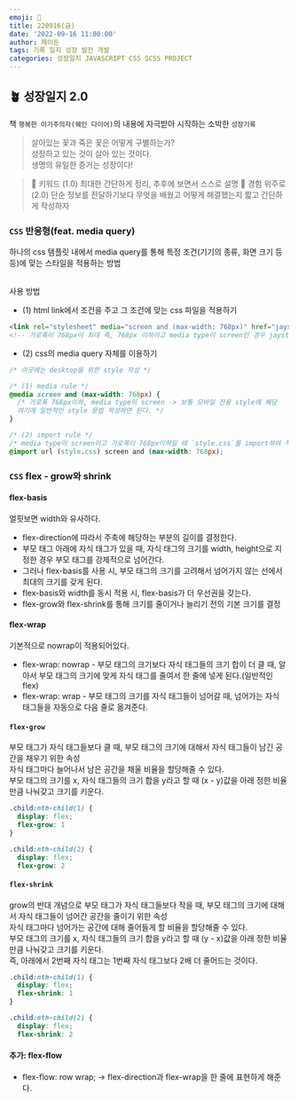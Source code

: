 ```yaml
---
emoji: 🌱
title: 220916(금)
date: '2022-09-16 11:00:00'
author: 제이든
tags: 기록 일지 성장 발전 개발
categories: 성장일지 JAVASCRIPT CSS SCSS PROJECT
---
```


## 🪴 성장일지 2.0

책 `행복한 이기주의자(웨인 다이어)`의 내용에 자극받아 시작하는 소박한 `성장기록`

> 살아있는 꽃과 죽은 꽃은 어떻게 구별하는가?<br/>
> 성장하고 있는 것이 살아 있는 것이다.<br/>
> 생명의 유일한 증거는 성장이다!

> 🌳 키워드 (1.0)
> 최대한 간단하게 정리, 추후에 보면서 스스로 설명
> 🍉 경험 위주로 (2.0)
> 단순 정보를 전달하기보다 무엇을 배웠고 어떻게 해결했는지 짧고 간단하게 작성하자

### `CSS` 반응형(feat. media query)

하나의 css 템플릿 내에서 media query를 통해 특정 조건(기기의 종류, 화면 크기 등등)에 맞는 스타일을 적용하는 방법<br/>
<br/>

사용 방법

- (1) html link에서 조건을 주고 그 조건에 맞는 css 파일을 적용하기

```html
<link rel="stylesheet" media="screen and (max-width: 768px)" href="jaystyle.css" />
<!-- 가로폭이 768px이 최대 즉, 768px 이하이고 media type이 screen인 경우 jaystyle.css를 적용한다는 의미 -->
```

- (2) css의 media query 자체를 이용하기

```css
/* 이곳에는 desktop을 위한 style 작성 */

/* (1) media rule */
@media screen and (max-width: 768px) {
  /* 가로폭 768px이하, media type이 screen -> 보통 모바일 전용 style에 해당
  여기에 일반적인 style 문법 작성하면 된다. */
}

/* (2) import rule */
/* media type이 screen이고 가로폭이 768px이하일 때 `style.css`를 import하여 적용한다는 의미*/
@import url (style.css) screen and (max-width: 768px);
```

### `CSS` flex - grow와 shrink

#### flex-basis

얼핏보면 width와 유사하다.

- flex-direction에 따라서 주축에 해당하는 부분의 길이를 결정한다.
- 부모 태그 아래에 자식 태그가 있을 때, 자식 태그의 크기를 width, height으로 지정한 경우 부모 태그를 강제적으로 넘어간다.
- 그러나 flex-basis를 사용 시, 부모 태그의 크기를 고려해서 넘어가지 않는 선에서 최대의 크기를 갖게 된다.
- flex-basis와 width를 동시 적용 시, flex-basis가 더 우선권을 갖는다.
- flex-grow와 flex-shrink를 통해 크기를 줄이거나 늘리기 전의 기본 크기를 결정

#### flex-wrap

기본적으로 nowrap이 적용되어있다.

- flex-wrap: nowrap - 부모 태그의 크기보다 자식 태그들의 크기 합이 더 클 때, 알아서 부모 태그의 크기에 맞게 자식 태그를 줄여서 한 줄에 넣게 된다.(일반적인 flex)
- flex-wrap: wrap - 부모 태그의 크기를 자식 태그들이 넘어갈 때, 넘어가는 자식 태그들을 자동으로 다음 줄로 옮겨준다.

#### `flex-grow`

부모 태그가 자식 태그들보다 클 때, 부모 태그의 크기에 대해서 자식 태그들이 남긴 공간을 채우기 위한 속성<br/>
자식 태그마다 늘어나서 남은 공간을 채울 비율을 할당해줄 수 있다.<br/>
부모 태그의 크기를 x, 자식 태그들의 크기 합을 y라고 할 때 (x - y)값을 아래 정한 비율만큼 나눠갖고 크기를 키운다.

```css
.child:nth-child(1) {
  display: flex;
  flex-grow: 1
}

.child:nth-child(2) {
  display: flex;
  flex-grow: 2
```

#### `flex-shrink`

grow의 반대 개념으로 부모 태그가 자식 태그들보다 작을 때, 부모 태그의 크기에 대해서 자식 태그들이 넘어간 공간을 줄이기 위한 속성<br/>
자식 태그마다 넘어가는 공간에 대해 줄어들게 할 비율을 할당해줄 수 있다.<br/>
부모 태그의 크기를 x, 자식 태그들의 크기 합을 y라고 할 때 (y - x)값을 아래 정한 비율만큼 나눠갖고 크기를 키운다.<br/>
즉, 아래에서 2번째 자식 태그는 1번째 자식 태그보다 2배 더 줄어드는 것이다.

```css
.child:nth-child(1) {
  display: flex;
  flex-shrink: 1
}

.child:nth-child(2) {
  display: flex;
  flex-shrink: 2
```

#### 추가: flex-flow

- flex-flow: row wrap; -> flex-direction과 flex-wrap을 한 줄에 표현하게 해준다.

```toc

```
